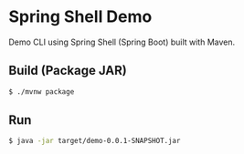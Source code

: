 # Spring Shell Demo

Demo CLI using Spring Shell (Spring Boot) built with Maven.

## Build (Package JAR)

```bash
$ ./mvnw package
```

## Run

```bash
$ java -jar target/demo-0.0.1-SNAPSHOT.jar
```
